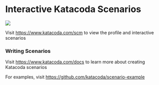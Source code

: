# Interactive Katacoda Scenarios

[![](http://shields.katacoda.com/katacoda/scm/count.svg)](https://www.katacoda.com/scm "Get your profile on Katacoda.com")

Visit https://www.katacoda.com/scm to view the profile and interactive scenarios

### Writing Scenarios
Visit https://www.katacoda.com/docs to learn more about creating Katacoda scenarios

For examples, visit https://github.com/katacoda/scenario-example
